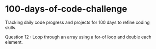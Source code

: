 # 100-days-of-code-challenge
Tracking daily code progress and projects for 100 days to refine coding skills.

Question 12 : Loop through an array using a for-of loop and double each element.
